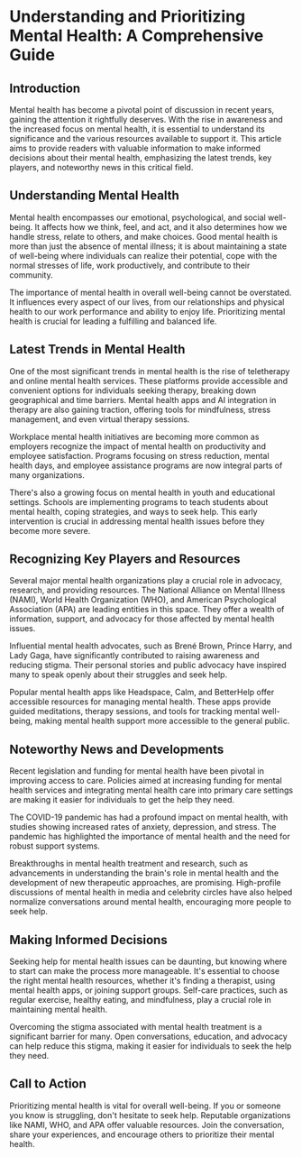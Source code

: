# Understanding and Prioritizing Mental Health: A Comprehensive Guide

## Introduction
Mental health has become a pivotal point of discussion in recent years, gaining the attention it rightfully deserves. With the rise in awareness and the increased focus on mental health, it is essential to understand its significance and the various resources available to support it. This article aims to provide readers with valuable information to make informed decisions about their mental health, emphasizing the latest trends, key players, and noteworthy news in this critical field.

## Understanding Mental Health
Mental health encompasses our emotional, psychological, and social well-being. It affects how we think, feel, and act, and it also determines how we handle stress, relate to others, and make choices. Good mental health is more than just the absence of mental illness; it is about maintaining a state of well-being where individuals can realize their potential, cope with the normal stresses of life, work productively, and contribute to their community.

The importance of mental health in overall well-being cannot be overstated. It influences every aspect of our lives, from our relationships and physical health to our work performance and ability to enjoy life. Prioritizing mental health is crucial for leading a fulfilling and balanced life.

## Latest Trends in Mental Health
One of the most significant trends in mental health is the rise of teletherapy and online mental health services. These platforms provide accessible and convenient options for individuals seeking therapy, breaking down geographical and time barriers. Mental health apps and AI integration in therapy are also gaining traction, offering tools for mindfulness, stress management, and even virtual therapy sessions.

Workplace mental health initiatives are becoming more common as employers recognize the impact of mental health on productivity and employee satisfaction. Programs focusing on stress reduction, mental health days, and employee assistance programs are now integral parts of many organizations.

There's also a growing focus on mental health in youth and educational settings. Schools are implementing programs to teach students about mental health, coping strategies, and ways to seek help. This early intervention is crucial in addressing mental health issues before they become more severe.

## Recognizing Key Players and Resources
Several major mental health organizations play a crucial role in advocacy, research, and providing resources. The National Alliance on Mental Illness (NAMI), World Health Organization (WHO), and American Psychological Association (APA) are leading entities in this space. They offer a wealth of information, support, and advocacy for those affected by mental health issues.

Influential mental health advocates, such as Brené Brown, Prince Harry, and Lady Gaga, have significantly contributed to raising awareness and reducing stigma. Their personal stories and public advocacy have inspired many to speak openly about their struggles and seek help.

Popular mental health apps like Headspace, Calm, and BetterHelp offer accessible resources for managing mental health. These apps provide guided meditations, therapy sessions, and tools for tracking mental well-being, making mental health support more accessible to the general public.

## Noteworthy News and Developments
Recent legislation and funding for mental health have been pivotal in improving access to care. Policies aimed at increasing funding for mental health services and integrating mental health care into primary care settings are making it easier for individuals to get the help they need.

The COVID-19 pandemic has had a profound impact on mental health, with studies showing increased rates of anxiety, depression, and stress. The pandemic has highlighted the importance of mental health and the need for robust support systems.

Breakthroughs in mental health treatment and research, such as advancements in understanding the brain's role in mental health and the development of new therapeutic approaches, are promising. High-profile discussions of mental health in media and celebrity circles have also helped normalize conversations around mental health, encouraging more people to seek help.

## Making Informed Decisions
Seeking help for mental health issues can be daunting, but knowing where to start can make the process more manageable. It's essential to choose the right mental health resources, whether it's finding a therapist, using mental health apps, or joining support groups. Self-care practices, such as regular exercise, healthy eating, and mindfulness, play a crucial role in maintaining mental health.

Overcoming the stigma associated with mental health treatment is a significant barrier for many. Open conversations, education, and advocacy can help reduce this stigma, making it easier for individuals to seek the help they need.

## Call to Action
Prioritizing mental health is vital for overall well-being. If you or someone you know is struggling, don't hesitate to seek help. Reputable organizations like NAMI, WHO, and APA offer valuable resources. Join the conversation, share your experiences, and encourage others to prioritize their mental health.

